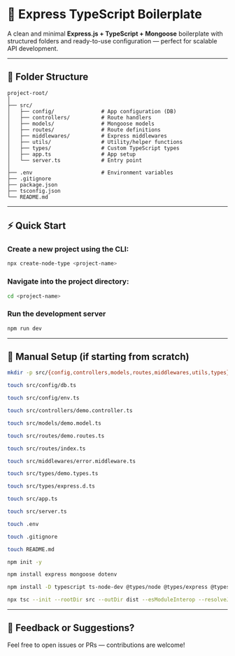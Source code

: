 # 🚀 Express TypeScript Boilerplate

A clean and minimal **Express.js + TypeScript + Mongoose** boilerplate with structured folders and ready-to-use configuration — perfect for scalable API development.

---

## 📁 Folder Structure

```
project-root/
│
├── src/
│   ├── config/               # App configuration (DB)
│   ├── controllers/          # Route handlers
│   ├── models/               # Mongoose models
│   ├── routes/               # Route definitions
│   ├── middlewares/          # Express middlewares
│   ├── utils/                # Utility/helper functions
│   ├── types/                # Custom TypeScript types
│   ├── app.ts                # App setup
│   └── server.ts             # Entry point
│
├── .env                      # Environment variables
├── .gitignore
├── package.json
├── tsconfig.json
└── README.md
```

---

## ⚡ Quick Start

### Create a new project using the CLI:

```bash
npx create-node-type <project-name>
```
### Navigate into the project directory:
```bash
cd <project-name>
```
### Run the development server

```bash
npm run dev
```

---

## 🔧 Manual Setup (if starting from scratch)

```bash
mkdir -p src/{config,controllers,models,routes,middlewares,utils,types}

touch src/config/db.ts

touch src/config/env.ts

touch src/controllers/demo.controller.ts

touch src/models/demo.model.ts

touch src/routes/demo.routes.ts

touch src/routes/index.ts

touch src/middlewares/error.middleware.ts

touch src/types/demo.types.ts

touch src/types/express.d.ts

touch src/app.ts

touch src/server.ts

touch .env

touch .gitignore

touch README.md

npm init -y

npm install express mongoose dotenv

npm install -D typescript ts-node-dev @types/node @types/express @types/mongoose nodemon

npx tsc --init --rootDir src --outDir dist --esModuleInterop --resolveJsonModule --strict
```

---

## 💬 Feedback or Suggestions?

Feel free to open issues or PRs — contributions are welcome!

